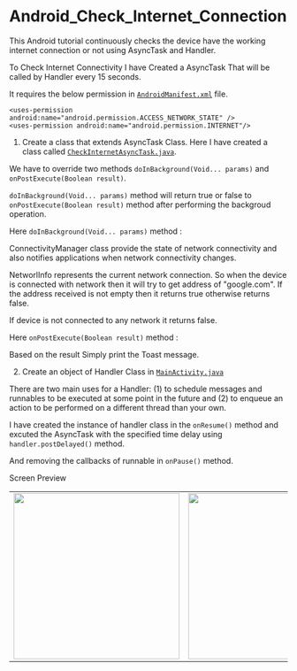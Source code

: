# Android_Check_Internet_Connection
This Android tutorial continuously checks the device have the working internet connection or not using AsyncTask and Handler.

To Check Internet Connectivity I have Created a AsyncTask That will be called by Handler every 15 seconds.

It requires the below permission in <a href="https://github.com/Vijay-Tahelramani/Android_Check_Internet_Connection/blob/master/CheckInternetConnection/app/src/main/AndroidManifest.xml">```AndroidManifest.xml```</a> file.
```
<uses-permission android:name="android.permission.ACCESS_NETWORK_STATE" />
<uses-permission android:name="android.permission.INTERNET"/>
```

1) Create a class that extends AsyncTask Class. Here I have created a class called <a href="https://github.com/Vijay-Tahelramani/Android_Check_Internet_Connection/blob/master/CheckInternetConnection/app/src/main/java/com/example/checkinternetconnection/CheckInternetAsyncTask.java">```CheckInternetAsyncTask.java```</a>.

We have to override two methods ```doInBackground(Void... params)``` and ```onPostExecute(Boolean result)```.

```doInBackground(Void... params)``` method will return true or false to ```onPostExecute(Boolean result)``` method after performing the backgroud operation.

Here  ```doInBackground(Void... params)``` method :

ConnectivityManager class provide the state of network connectivity and also notifies applications when network connectivity changes.

NetworlInfo represents the current network connection. So when the device is connected with network then it will try to get address of "google.com". If the address received is not empty then it returns true otherwise returns false.

If device is not connected to any network it returns false.

Here  ```onPostExecute(Boolean result)``` method :

Based on the result Simply print the Toast message.


2) Create an object of Handler Class in <a href="https://github.com/Vijay-Tahelramani/Android_Check_Internet_Connection/blob/master/CheckInternetConnection/app/src/main/java/com/example/checkinternetconnection/MainActivity.java">```MainActivity.java```</a>

There are two main uses for a Handler: (1) to schedule messages and runnables to be executed at some point in the future and (2) to enqueue an action to be performed on a different thread than your own.

I have created the instance of handler class in the ```onResume()``` method and excuted the AsyncTask with the specified time delay using ```handler.postDelayed()``` method.

And removing the callbacks of runnable in ```onPause()``` method.

Screen Preview
<table>
<tr>
  <td><img src="https://github.com/Vijay-Tahelramani/Android_Check_Internet_Connection/blob/master/Images/InternetAvailable.png" width="300"/></td>
  <td><img src="https://github.com/Vijay-Tahelramani/Android_Check_Internet_Connection/blob/master/Images/InternetNotAvailable.png" width="300"/></td>
  </tr>
</table>
